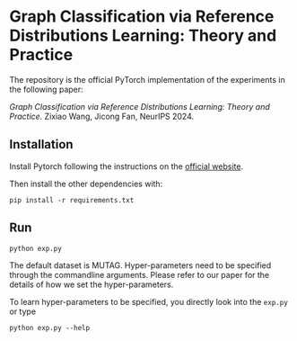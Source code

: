 # Graph Classification via Reference Distributions Learning: Theory and Practice

The repository is the official PyTorch implementation of the experiments in the following paper:

*Graph Classification via Reference Distributions Learning: Theory and Practice.* Zixiao Wang, Jicong Fan, NeurIPS 2024.

## Installation

Install Pytorch following the instructions on the [official website](https://pytorch.org/).

Then install the other dependencies with:

```shell
pip install -r requirements.txt
```

## Run

```shell
python exp.py
```

The default dataset is MUTAG. Hyper-parameters need to be specified through the commandline arguments. Please refer to our paper for the details of how we set the hyper-parameters.

To learn hyper-parameters to be specified, you directly look into the `exp.py` or type

```shell
python exp.py --help
```
